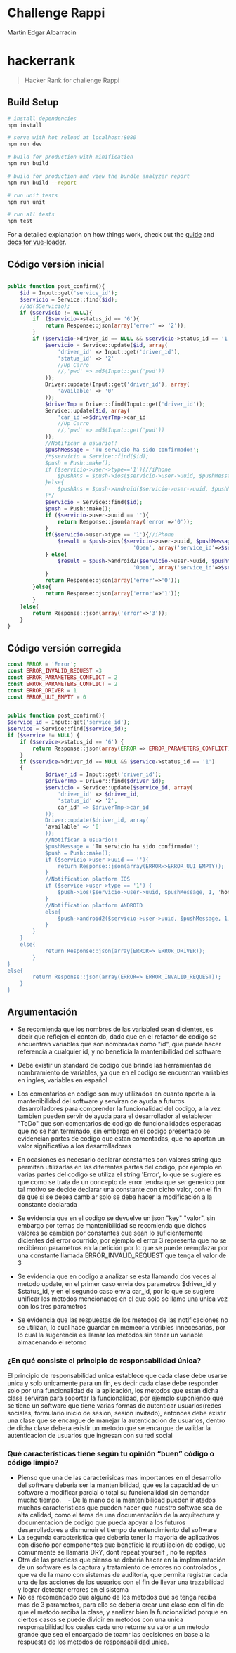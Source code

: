 # Challenge Rappi

Martin Edgar Albarracin


# hackerrank

> Hacker Rank for challenge Rappi

## Build Setup

``` bash
# install dependencies
npm install

# serve with hot reload at localhost:8080
npm run dev

# build for production with minification
npm run build

# build for production and view the bundle analyzer report
npm run build --report

# run unit tests
npm run unit

# run all tests
npm test
```

For a detailed explanation on how things work, check out the [guide](http://vuejs-templates.github.io/webpack/) and [docs for vue-loader](http://vuejs.github.io/vue-loader).


## Código versión inicial
```php

public function post_confirm(){
    $id = Input::get('service_id');
    $servicio = Service::find($id);
    //dd($Servicio);
    if ($servicio != NULL){
        if  ($servicio->status_id == '6'){
            return Response::json(array('error' => '2'));
        }
        if ($servicio->driver_id == NULL && $servicio->status_id == '1'){
            $servicio = Service::update($id, array(
                'driver_id' => Input::get('driver_id'),
                'status_id' => '2'
                //Up Carro
                //,'pwd' => md5(Input::get('pwd'))
            ));
            Driver::update(Input::get('driver_id'), array(
                'available' => '0'
            ));
            $driverTmp = Driver::find(Input::get('driver_id'));
            Service::update($id, array(
                'car_id'=>$driverTmp->car_id
                //Up Carro
                //,'pwd' => md5(Input::get('pwd'))
            ));
            //Notificar a usuario!!
            $pushMessage = 'Tu servicio ha sido confirmado!';
            /*$servicio = Service::find($id);
            $push = Push::make();
            if ($servicio->user->type=='1'){//iPhone
                $pushAns = $push->ios($servicio->user->uuid, $pushMessage);
            }else{
                $pushAns = $push->android($servicio->user->uuid, $pushMessage);
            }*/
            $servicio = Service::find($id);
            $push = Push::make();
            if ($servicio->user->uuid == ''){
                return Response::json(array('error'=>'0'));
            }
            if($servicio->user->type == '1'){//iPhone
                $result = $push->ios($servicio->user->uuid, $pushMessage, 1, 'honk.wav',
                                        'Open', array('service_id'=>$servicio->id));
            } else{
                $result = $push->android2($servicio->user->uuid, $pushMessage, 1, 'default',
                                        'Open', array('service_id'=>$servicio->id));
            }
            return Response::json(array('error'=>'0'));
        }else{
            return Response::json(array('error'=>'1'));
        }
    }else{
        return Response::json(array('error'=>'3'));
    }
}
```

## Código versión corregida
```php
const ERROR = 'Error';
const ERROR_INVALID_REQUEST =3
const ERROR_PARAMETERS_CONFLICT = 2
const ERROR_PARAMETERS_CONFLICT = 2
const ERROR_DRIVER = 1
const ERROR_UUI_EMPTY = 0


public function post_confirm(){
$service_id = Input::get('service_id');
$service = Service::find($service_id);
if ($service != NULL) {
    if ($service->status_id == '6') {
        return Response::json(array(ERROR => ERROR_PARAMETERS_CONFLICT));
    }
    if ($service->driver_id == NULL && $service->status_id == '1')
    {
            $driver_id = Input::get('driver_id');
            $driverTmp = Driver::find($driver_id);
            $servicio = Service::update($service_id, array(
                'driver_id' => $driver_id,
                'status_id' => '2',
                car_id' => $driverTmp->car_id
            ));
            Driver::update($driver_id, array(
            'available' => '0'
            ));	
            //Notificar a usuario!!
            $pushMessage = 'Tu servicio ha sido confirmado!';
            $push = Push::make();
            if ($servicio->user->uuid == ''){
                return Response::json(array(ERROR=>ERROR_UUI_EMPTY));
            }
            //Notification platform IOS
            if ($service->user->type == '1') {
                $push->ios($servicio->user->uuid, $pushMessage, 1, 'honk.wav', 'Open', array('service_id' => $servicio->id));
            }
            //Notification platform ANDROID
            else{
                $push->android2($servicio->user->uuid, $pushMessage, 1, 'default', 'Open', array('service_id' => $servicio>id));
            }
        }
    }
    else{
            return Response::json(array(ERROR=> ERROR_DRIVER));
        }
}
else{
        return Response::json(array(ERROR=> ERROR_INVALID_REQUEST));
    }
}
```

## Argumentación
- Se recomienda que los nombres de las variabled sean dicientes, es decir que reflejen el contenido, dado que en el refactor de codigo se encuentran variables que son nombradas como "id", que puede hacer referencia a cualquier id, y no beneficia la mantenibilidad del software

 - Debe existir un standard de codigo que brinde las herramientas de nombramiento de variables, ya que en el codigo se encuentran variables en ingles, variables en español 
 
 - Los comentarios en codigo son muy utilizados en cuanto aporte a la mantenibilidad del software y serviran de ayuda a futuros desarrolladores para comprender la funcionalidad del codigo, a la vez tambien pueden servir de ayuda para el desarrollador al establecer "ToDo" que son comentarios de codigo de funcionalidades esperadas que no se han terminado, sin embargo en el codigo presentado se evidencian partes de codigo que estan comentadas, que no aportan un valor significativo a los desarrolladores
 
 - En ocasiones es necesario declarar constantes con valores string que permitan utilizarlas en las diferentes partes del codigo, por ejemplo en varias partes del codigo se utiliza el string 'Error', lo que se sugiere es que como se trata de un concepto de error tendra que ser generico por tal motivo se decide declarar una constante con dicho valor, con el fin de que si se desea cambiar solo se deba hacer la modificación a la constante declarada
 
 - Se evidencia que en el codigo se devuelve un json "key" "valor", sin embargo por temas de mantenibilidad se recomienda que dichos valores se cambien por constantes que sean lo suficientemente dicientes del error ocurrido, por ejemplo el error 3 representa que no se recibieron parametros en la petición por lo que se puede reemplazar por una constante llamada ERROR_INVALID_REQUEST que tenga el valor de 3
 
-  Se evidencia que en codigo a analizar se esta llamando dos veces al metodo update, en el primer caso envia dos parametros $driver_id y $status_id, y en el segundo caso envia car_id, por lo que se sugiere unificar los metodos mencionados en el que solo se llame una unica vez con los tres parametros

- Se evidencia que las respuestas de los metodos de las notificaciones no se utilizan, lo cual hace guardar en memeoria varibles innecesarias, por lo cual la sugerencia es llamar los metodos sin tener un variable almacenando el retorno
 
 
 ### ¿En qué consiste el principio de responsabilidad única? 
 
 El principio de responsabilidad unica establece que cada clase debe usarse unica y solo unicamente para un fin, es decir cada clase debe responder solo por una funcionalidad de la aplicación, los metodos que estan dicha clase serviran para soportar la funcionalidad, por ejemplo suponiendo que se tiene un software que tiene varias formas de autenticar usuarios(redes sociales, formulario inicio de sesion, sesion invitado), entonces debe existir una clase que se encargue de manejar la autenticación de usuarios, dentro de dicha clase debera existir un metodo que se encargue de validar la autenticacion de usuarios que ingresan con su red social
 
 ### Qué características tiene según tu opinión “buen” código o código limpio?
 
 - Pienso que una de las caracterisicas mas importantes en el desarrollo del software deberia ser la mantenibilidad, que es la capacidad de un software a modificar parcial o total su funcionalidad sin demandar mucho tiempo.
    - De la mano de la mantenibilidad pueden ir atados muchas caracteristicas que pueden hacer que nuestro softwae sea de alta calidad, como el tema de una documentación de la arquitectura y documentacion de codigo que pueda apoyar a los futuros desarrolladores a dismunuir el tiempo de entendimiento del software
 - La segunda caracteristica que deberia tener la mayoria de aplicativos con diseño por componentes que beneficie la reutiliacion de codigo, ue comunmente se llamaria DRY, dont repeat yourself , no te repitas
 - Otra de las practicas que pienso se deberia hacer en la implementación de un software es la captura y tratamiento de errores no controlados , que va de la mano con sistemas de auditoría, que permita registrar cada una de las acciones de los usuarios con el fin de llevar una trazabilidad y lograr detectar errores en el sistema
 - No es recomendado que alguno de los metodos que se tenga reciba mas de 3 parametros, para ello se deberia crear una clase con el fin de que el metodo reciba la clase, y analizar bien la funcionalidad porque en ciertos casos se puede dividir en metodos con una unica responsabilidad los cuales cada uno retorne su valor a un metodo grande que sea el encargado de toamr las decisiones en base a la respuesta de los metodos de responsabilidad unica.
